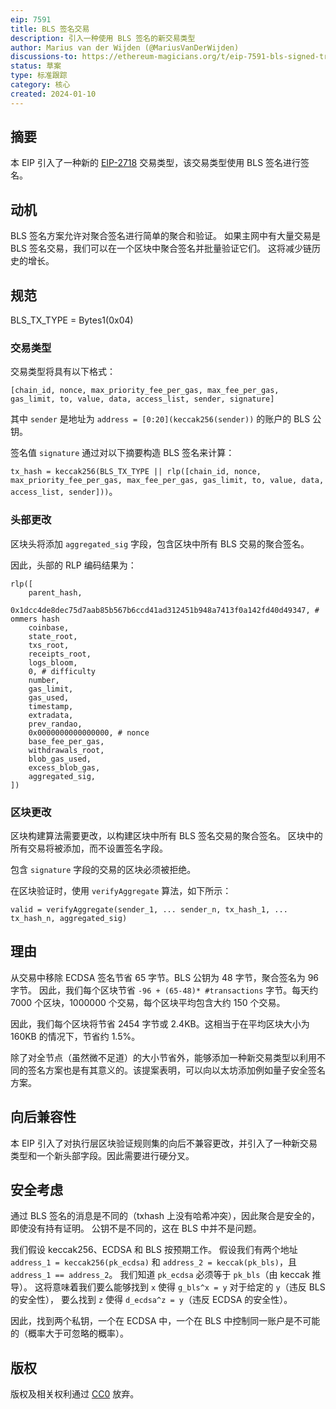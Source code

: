 ```yaml
---
eip: 7591
title: BLS 签名交易
description: 引入一种使用 BLS 签名的新交易类型
author: Marius van der Wijden (@MariusVanDerWijden)
discussions-to: https://ethereum-magicians.org/t/eip-7591-bls-signed-transactions/19911
status: 草案
type: 标准跟踪
category: 核心
created: 2024-01-10
---
```


## 摘要

本 EIP 引入了一种新的 [EIP-2718](./eip-2718.md) 交易类型，该交易类型使用 BLS 签名进行签名。

## 动机

BLS 签名方案允许对聚合签名进行简单的聚合和验证。
如果主网中有大量交易是 BLS 签名交易，我们可以在一个区块中聚合签名并批量验证它们。
这将减少链历史的增长。

## 规范

BLS_TX_TYPE = Bytes1(0x04)

### 交易类型

交易类型将具有以下格式：

```
[chain_id, nonce, max_priority_fee_per_gas, max_fee_per_gas, gas_limit, to, value, data, access_list, sender, signature]
```

其中 `sender` 是地址为 `address = [0:20](keccak256(sender))` 的账户的 BLS 公钥。

签名值 `signature` 通过对以下摘要构造 BLS 签名来计算：

`tx_hash = keccak256(BLS_TX_TYPE || rlp([chain_id, nonce, max_priority_fee_per_gas, max_fee_per_gas, gas_limit, to, value, data, access_list, sender]))`。

### 头部更改

区块头将添加 `aggregated_sig` 字段，包含区块中所有 BLS 交易的聚合签名。

因此，头部的 RLP 编码结果为：

```
rlp([
    parent_hash,
    0x1dcc4de8dec75d7aab85b567b6ccd41ad312451b948a7413f0a142fd40d49347, # ommers hash
    coinbase,
    state_root,
    txs_root,
    receipts_root,
    logs_bloom,
    0, # difficulty
    number,
    gas_limit,
    gas_used,
    timestamp,
    extradata,
    prev_randao,
    0x0000000000000000, # nonce
    base_fee_per_gas,
    withdrawals_root,
    blob_gas_used,
    excess_blob_gas,
    aggregated_sig,
])
```

### 区块更改

区块构建算法需要更改，以构建区块中所有 BLS 签名交易的聚合签名。
区块中的所有交易将被添加，而不设置签名字段。

包含 `signature` 字段的交易的区块必须被拒绝。

在区块验证时，使用 `verifyAggregate` 算法，如下所示：

```
valid = verifyAggregate(sender_1, ... sender_n, tx_hash_1, ... tx_hash_n, aggregated_sig)
```

## 理由

从交易中移除 ECDSA 签名节省 65 字节。BLS 公钥为 48 字节，聚合签名为 96 字节。
因此，我们每个区块节省 `-96 + (65-48)* #transactions` 字节。每天约 7000 个区块，1000000 个交易，每个区块平均包含大约 150 个交易。

因此，我们每个区块将节省 2454 字节或 2.4KB。这相当于在平均区块大小为 160KB 的情况下，节省约 1.5%。

除了对全节点（虽然微不足道）的大小节省外，能够添加一种新交易类型以利用不同的签名方案也是有其意义的。该提案表明，可以向以太坊添加例如量子安全签名方案。

## 向后兼容性

本 EIP 引入了对执行层区块验证规则集的向后不兼容更改，并引入了一种新交易类型和一个新头部字段。因此需要进行硬分叉。

## 安全考虑

通过 BLS 签名的消息是不同的（txhash 上没有哈希冲突），因此聚合是安全的，即使没有持有证明。
公钥不是不同的，这在 BLS 中并不是问题。

我们假设 keccak256、ECDSA 和 BLS 按预期工作。
假设我们有两个地址 `address_1 = keccak256(pk_ecdsa)` 和 `address_2 = keccak(pk_bls)`，且 `address_1 == address_2`。
我们知道 `pk_ecdsa` 必须等于 `pk_bls`（由 keccak 推导）。
这将意味着我们要么能够找到 `x` 使得 `g_bls^x = y` 对于给定的 `y`（违反 BLS 的安全性），
要么找到 `z` 使得 `d_ecdsa^z = y`（违反 ECDSA 的安全性）。

因此，找到两个私钥，一个在 ECDSA 中，一个在 BLS 中控制同一账户是不可能的（概率大于可忽略的概率）。

## 版权

版权及相关权利通过 [CC0](../LICENSE.md) 放弃。